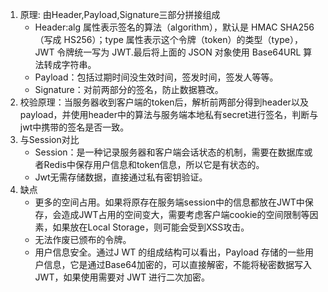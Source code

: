 1. 原理: 由Header,Payload,Signature三部分拼接组成
    - Header:alg 属性表示签名的算法（algorithm），默认是 HMAC SHA256（写成 HS256）；type 属性表示这个令牌（token）的类型（type），JWT 令牌统一写为 JWT.最后将上面的 JSON 对象使用 Base64URL 算法转成字符串。
    - Payload：包括过期时间没生效时间，签发时间，签发人等等。
    - Signature：对前两部分的签名，防止数据篡改。
2. 校验原理：当服务器收到客户端的token后，解析前两部分得到header以及payload，并使用header中的算法与服务端本地私有secret进行签名，判断与jwt中携带的签名是否一致。
3. 与Session对比
    - Session：是一种记录服务器和客户端会话状态的机制，需要在数据库或者Redis中保存用户信息和token信息，所以它是有状态的。
    - Jwt无需存储数据，直接通过私有密钥验证。
4. 缺点
    - 更多的空间占用。如果将原存在服务端session中的信息都放在JWT中保存，会造成JWT占用的空间变大，需要考虑客户端cookie的空间限制等因素，如果放在Local Storage，则可能会受到XSS攻击。
    - 无法作废已颁布的令牌。
    - 用户信息安全。通过J WT 的组成结构可以看出，Payload 存储的一些用户信息，它是通过Base64加密的，可以直接解密，不能将秘密数据写入 JWT，如果使用需要对 JWT 进行二次加密。
